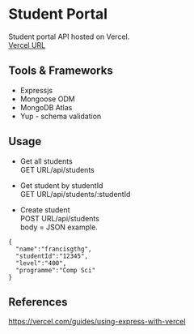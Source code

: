 # Student Portal

Student portal API hosted on Vercel.  
[Vercel URL](https://francismax-student-portal.vercel.app/)

## Tools & Frameworks
- Expressjs
- Mongoose ODM
- MongoDB Atlas
- Yup - schema validation

## Usage
- Get all students  
GET URL/api/students

- Get student by studentId  
GET URL/api/students/:studentId

- Create student  
POST URL/api/students  
body = JSON
example.  
```
{
  "name":"francisgthg",
  "studentId":"12345",
  "level":"400",
  "programme":"Comp Sci"
}
```

## References
https://vercel.com/guides/using-express-with-vercel
